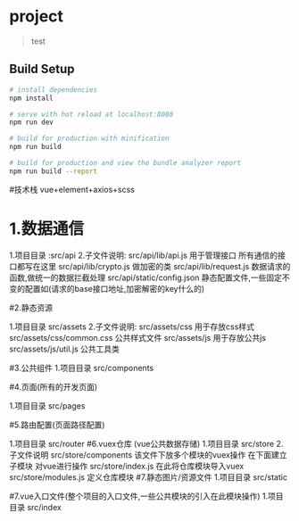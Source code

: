 # project

> test

## Build Setup

``` bash
# install dependencies
npm install

# serve with hot reload at localhost:8080
npm run dev

# build for production with minification
npm run build

# build for production and view the bundle analyzer report
npm run build --report
```
#技术栈 vue+element+axios+scss

# 1.数据通信
1.项目目录 :src/api
2.子文件说明:
src/api/lib/api.js 用于管理接口 所有通信的接口都写在这里
src/api/lib/crypto.js 做加密的类
src/api/lib/request.js 数据请求的函数,做统一的数据拦截处理
src/api/static/config.json 静态配置文件,一些固定不变的配置如(请求的base接口地址,加密解密的key什么的)

#2.静态资源

1.项目目录 src/assets
2.子文件说明:
src/assets/css 用于存放css样式
src/assets/css/common.css  公共样式文件
src/assets/js 用于存放公共js
src/assets/js/util.js 公共工具类

#3.公共组件
1.项目目录 src/components


#4.页面(所有的开发页面)

1.项目目录 src/pages

#5.路由配置(页面路径配置)

1.项目目录 src/router
#6.vuex仓库 (vue公共数据存储)
1.项目目录 src/store
2.子文件说明
src/store/components 该文件下放多个模块的vuex操作 在下面建立子模块 对vue进行操作
src/store/index.js 在此将仓库模块导入vuex
src/store/modules.js 定义仓库模块
#7.静态图片/资源文件
1.项目目录 src/static

#7.vue入口文件(整个项目的入口文件,一些公共模块的引入在此模块操作)
1.项目目录 src/index 